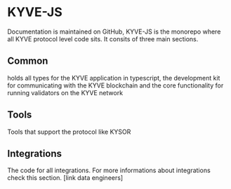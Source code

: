 # KYVE-JS

Documentation is maintained on GitHub, KYVE-JS is the monorepo where
all KYVE protocol level code sits. It consits of three main sections.

## Common

holds all types for the KYVE application in typescript, the
development kit for communicating with the KYVE blockchain and the core functionality for running validators on the KYVE
network

## Tools

Tools that support the protocol like KYSOR

## Integrations

The code for all integrations. For more informations about integrations check
this section. [link data engineers]
